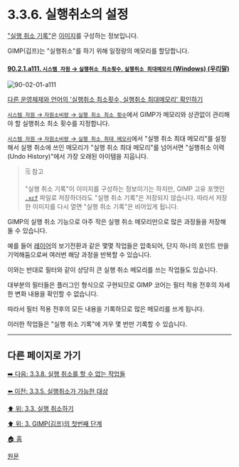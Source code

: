 # 3.3.6. 실행취소의 설정

["실행 취소 기록"](./19-glossaryx-undo.md)은 [이미지](./19-glossaryx-image.md)를 구성하는 정보입니다.

GIMP(김프)는 "실행취소"를 하기 위해 일정량의 메모리를 할당합니다. 

<a id="90-02-01-a111"></a>

#### [90.2.1.a111. `시스템 자원` → `실행취소 최소횟수`, `실행취소 최대메모리` (Windows) (우리말)](./90-02-01-system-resource.md#90-02-01-a111)
![90-02-01-a111](https://github.com/wonder13662/gimp/assets/15767104/d606c417-ba0b-48a4-a6bf-fcc373517866)

[다른 운영체제와 언어의 '실행취소 최소횟수, 실행취소 최대메모리' 확인하기](./90-02-01-system-resource.md#90-02-01-a102)

[`시스템 자원` → `자원소비량` → `실행 취소 최소 횟수`](./12-01-02-01-resource_consumption.md#90-02-01-s1)에서 GIMP가 메모리와 상관없이 관리해야 할 실행취소 최소 횟수를 지정합니다.

[`시스템 자원` → `자원소비량` → `실행 취소 최대 메모리`](./12-01-02-01-resource_consumption.md#90-02-01-s2)에서 "실행 취소 최대 메모리"를 설정해서 실행 취소에 쓰인 메모리가 "실행 취소 최대 메모리"를 넘어서면 "실행취소 이력(Undo History)"에서 가장 오래된 아이템을 지웁니다.

> 🗒️ 참고
>
> "실행 취소 기록"이 이미지를 구성하는 정보이기는 하지만, GIMP 고유 포맷인 [`.xcf`](./19-glossaryx-xcf.md) 파일로 저장하더라도 "실행 취소 기록"은 저장되지 않습니다. 따라서 저장한 이미지를 다시 열면 "실행 취소 기록"은 비어있게 됩니다.

GIMP의 실행 취소 기능으로 아주 작은 실행 취소 메모리만으로 많은 과정들을 저장해둘 수 있습니다.

예를 들어 [레이어](./19-glossaryx-layer.md)의 보기전환과 같은 몇몇 작업들은 압축되어, 단지 하나의 포인트 만을 기억해둠으로써 여러번 해당 과정을 반복할 수 있습니다. 

이와는 반대로 필터와 같이 상당히 큰 실행 취소 메모리를 쓰는 작업들도 있습니다. 

대부분의 필터들은 플러그인 형식으로 구현되므로 GIMP 코어는 필터 적용 전후의 자세한 변화 내용을 확인할 수 없습니다. 

따라서 필터 적용 전후의 모든 내용을 기록하므로 많은 메모리를 쓰게 됩니다. 

이러한 작업들은 "실행 취소 기록"에 겨우 몇 번만 기록할 수 있습니다.

***

## 다른 페이지로 가기

[➡️ 다음: 3.3.8. 실행 취소를 할 수 없는 작업들](./03-03-07-tasks_can_undo.md)

[⬅️ 이전: 3.3.5. 실행취소가 가능한 대상](./03-03-05-undoable_target.md)

[⬆️ 위: 3.3. 실행 취소하기](./03-03-00-undoing.md)

[⬆️ 위: 3. GIMP(김프)의 첫번째 단계](./03-00-first-step-with-gimp.md)

[🏠 홈](./00-home.md)

[원문](https://docs.gimp.org/2.10/ko/gimp-concepts-undo.html)
